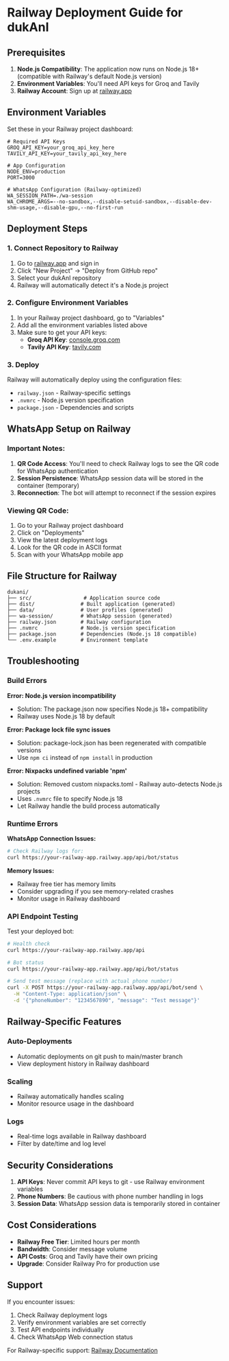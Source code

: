 # Railway Deployment Guide for dukAnI

## Prerequisites

1. **Node.js Compatibility**: The application now runs on Node.js 18+ (compatible with Railway's default Node.js version)
2. **Environment Variables**: You'll need API keys for Groq and Tavily
3. **Railway Account**: Sign up at [railway.app](https://railway.app)

## Environment Variables

Set these in your Railway project dashboard:

```env
# Required API Keys
GROQ_API_KEY=your_groq_api_key_here
TAVILY_API_KEY=your_tavily_api_key_here

# App Configuration
NODE_ENV=production
PORT=3000

# WhatsApp Configuration (Railway-optimized)
WA_SESSION_PATH=./wa-session
WA_CHROME_ARGS=--no-sandbox,--disable-setuid-sandbox,--disable-dev-shm-usage,--disable-gpu,--no-first-run
```

## Deployment Steps

### 1. Connect Repository to Railway

1. Go to [railway.app](https://railway.app) and sign in
2. Click "New Project" → "Deploy from GitHub repo"
3. Select your dukAnI repository
4. Railway will automatically detect it's a Node.js project

### 2. Configure Environment Variables

1. In your Railway project dashboard, go to "Variables"
2. Add all the environment variables listed above
3. Make sure to get your API keys:
   - **Groq API Key**: [console.groq.com](https://console.groq.com)
   - **Tavily API Key**: [tavily.com](https://tavily.com)

### 3. Deploy

Railway will automatically deploy using the configuration files:
- `railway.json` - Railway-specific settings
- `.nvmrc` - Node.js version specification
- `package.json` - Dependencies and scripts

## WhatsApp Setup on Railway

### Important Notes:
1. **QR Code Access**: You'll need to check Railway logs to see the QR code for WhatsApp authentication
2. **Session Persistence**: WhatsApp session data will be stored in the container (temporary)
3. **Reconnection**: The bot will attempt to reconnect if the session expires

### Viewing QR Code:
1. Go to your Railway project dashboard
2. Click on "Deployments"
3. View the latest deployment logs
4. Look for the QR code in ASCII format
5. Scan with your WhatsApp mobile app

## File Structure for Railway

```
dukani/
├── src/                 # Application source code
├── dist/               # Built application (generated)
├── data/               # User profiles (generated)
├── wa-session/         # WhatsApp session (generated)
├── railway.json        # Railway configuration
├── .nvmrc              # Node.js version specification
├── package.json        # Dependencies (Node.js 18 compatible)
└── .env.example        # Environment template
```

## Troubleshooting

### Build Errors

**Error: Node.js version incompatibility**
- Solution: The package.json now specifies Node.js 18+ compatibility
- Railway uses Node.js 18 by default

**Error: Package lock file sync issues**
- Solution: package-lock.json has been regenerated with compatible versions
- Use `npm ci` instead of `npm install` in production

**Error: Nixpacks undefined variable 'npm'**
- Solution: Removed custom nixpacks.toml - Railway auto-detects Node.js projects
- Uses `.nvmrc` file to specify Node.js 18
- Let Railway handle the build process automatically

### Runtime Errors

**WhatsApp Connection Issues:**
```bash
# Check Railway logs for:
curl https://your-railway-app.railway.app/api/bot/status
```

**Memory Issues:**
- Railway free tier has memory limits
- Consider upgrading if you see memory-related crashes
- Monitor usage in Railway dashboard

### API Endpoint Testing

Test your deployed bot:
```bash
# Health check
curl https://your-railway-app.railway.app/api

# Bot status
curl https://your-railway-app.railway.app/api/bot/status

# Send test message (replace with actual phone number)
curl -X POST https://your-railway-app.railway.app/api/bot/send \
  -H "Content-Type: application/json" \
  -d '{"phoneNumber": "1234567890", "message": "Test message"}'
```

## Railway-Specific Features

### Auto-Deployments
- Automatic deployments on git push to main/master branch
- View deployment history in Railway dashboard

### Scaling
- Railway automatically handles scaling
- Monitor resource usage in the dashboard

### Logs
- Real-time logs available in Railway dashboard
- Filter by date/time and log level

## Security Considerations

1. **API Keys**: Never commit API keys to git - use Railway environment variables
2. **Phone Numbers**: Be cautious with phone number handling in logs
3. **Session Data**: WhatsApp session data is temporarily stored in container

## Cost Considerations

- **Railway Free Tier**: Limited hours per month
- **Bandwidth**: Consider message volume
- **API Costs**: Groq and Tavily have their own pricing
- **Upgrade**: Consider Railway Pro for production use

## Support

If you encounter issues:
1. Check Railway deployment logs
2. Verify environment variables are set correctly
3. Test API endpoints individually
4. Check WhatsApp Web connection status

For Railway-specific support: [Railway Documentation](https://docs.railway.app) 